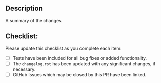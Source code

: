 ## Description

A summary of the changes.

## Checklist:

Please update this checklist as you complete each item:

-   [ ] Tests have been included for all bug fixes or added functionality.
-   [ ] The `changelog.rst` has been updated with any significant changes, if necessary.
-   [ ] GitHub Issues which may be closed by this PR have been linked.
